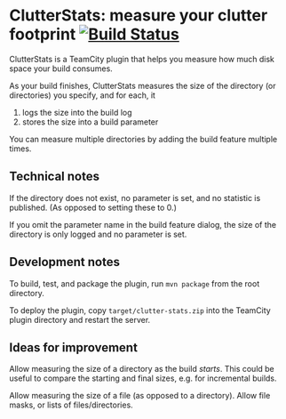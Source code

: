 # ClutterStats: measure your clutter footprint [![Build Status](https://travis-ci.org/sferencik/ClutterStats.svg?branch=master)](https://travis-ci.org/sferencik/ClutterStats)

ClutterStats is a TeamCity plugin that helps you measure how much disk space your build consumes.

As your build finishes, ClutterStats measures the size of the directory (or directories) you specify, and for each, it

1. logs the size into the build log
2. stores the size into a build parameter

You can measure multiple directories by adding the build feature multiple times.

## Technical notes
If the directory does not exist, no parameter is set, and no statistic is published. (As opposed to setting these to 0.)

If you omit the parameter name in the build feature dialog, the size of the directory is only logged and no parameter is
set.

## Development notes
To build, test, and package the plugin, run `mvn package` from the root directory.

To deploy the plugin, copy `target/clutter-stats.zip` into the TeamCity plugin directory and restart the server.

## Ideas for improvement
Allow measuring the size of a directory as the build *starts*. This could be useful to compare the starting and final
sizes, e.g. for incremental builds.

Allow measuring the size of a file (as opposed to a directory). Allow file masks, or lists of files/directories.
